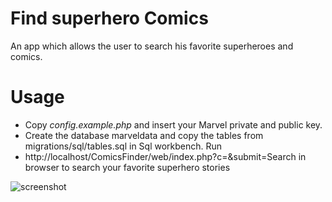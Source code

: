 # Find superhero Comics
An app which allows the user to search his favorite superheroes and comics. 

# Usage
* Copy *config.example.php* and insert your Marvel private and public key. 
* Create the database marveldata and copy the tables from migrations/sql/tables.sql in Sql workbench.
Run 
* http://localhost/ComicsFinder/web/index.php?c=&submit=Search in browser to search your favorite superhero stories

![screenshot](marvel2.png)

